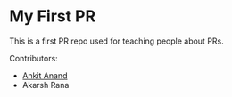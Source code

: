 # My First PR
This is a first PR repo used for teaching people about PRs.

Contributors:
- [Ankit Anand](https://github.com/Ankit-netizens)
- Akarsh Rana 
